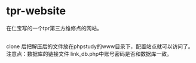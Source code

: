 # tpr-website
在仁宝写的一个tpr第三方维修点的网站。
##
clone 后把解压后的文件放在phpstudy的www目录下，配置站点就可以访问了。
注意点：数据库的链接文件 link_db.php中账号密码是否和数据库一致。
